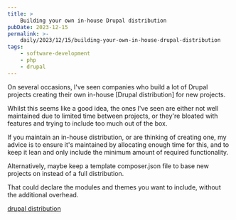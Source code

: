 ```yaml
---
title: >
    Building your own in-house Drupal distribution
pubDate: 2023-12-15
permalink: >-
    daily/2023/12/15/building-your-own-in-house-drupal-distribution
tags:
    - software-development
    - php
    - drupal
---
```


On several occasions, I've seen companies who build a lot of Drupal projects creating their own in-house [Drupal distribution] for new projects.

Whilst this seems like a good idea, the ones I've seen are either not well maintained due to limited time between projects, or they're bloated with features and trying to include too much out of the box.

If you maintain an in-house distribution, or are thinking of creating one, my advice is to ensure it's maintained by allocating enough time for this, and to keep it lean and only include the minimum amount of required functionality.

Alternatively, maybe keep a template composer.json file to base new projects on instead of a full distribution.

That could declare the modules and themes you want to include, without the additional overhead.

[drupal distribution](https://www.oliverdavies.uk/daily/2023/12/14/save-time-and-effort-with-drupal-distributions)
